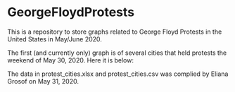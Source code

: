# GeorgeFloydProtests
This is a repository to store graphs related to George Floyd Protests in the United States in May/June 2020.

The first (and currently only) graph is of several cities that held protests the weekend of May 30, 2020. Here it is below:

The data in protest_cities.xlsx and protest_cities.csv was complied by Eliana Grosof on May 31, 2020. 
